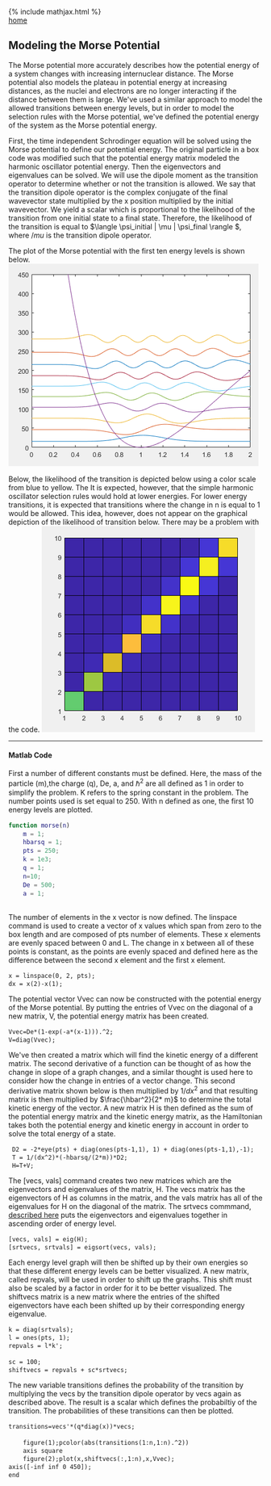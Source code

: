 {% include mathjax.html %}  
[home](/README.md)

## Modeling the Morse Potential  

  
The Morse potential more accurately describes how the potential energy of a system changes with increasing internuclear distance. The Morse potential also models the plateau in potential energy at increasing distances, as the nuclei and electrons are no longer interacting if the distance between them is large. We've used a similar approach to model the allowed transitions between energy levels, but in order to model the selection rules with the Morse potential, we've defined the potential energy of the system as the Morse potential energy. 

First, the time independent Schrodinger equation will be solved using the Morse potential to define our potential energy. The original particle in a box code was modified such that the potential energy matrix modeled the harmonic oscillator potential energy. Then the eigenvectors and eigenvalues can be solved. We will use the dipole moment as the transition operator to determine whether or not the transition is allowed. We say that the transition dipole operator is the complex conjugate of the final wavevector state multiplied by the x position multiplied by the initial wavevector. We yield a scalar which is proportional to the likelihood of the transition from one initial state to a final state. Therefore, the likelihood of the transition is equal to $\langle \psi_initial | \mu | \psi_final \rangle $, where $/mu$ is the transition dipole operator. 

The plot of the Morse potential with the first ten energy levels is shown below. 
![Morse](/morseplot.PNG)

Below, the likelihood of the transition is depicted below using a color scale from blue to yellow. The 
It is expected, however, that the simple harmonic oscillator selection rules would hold at lower energies. For lower energy transitions, it is expected that transitions where the change in n is equal to 1 would be allowed. This idea, however, does not appear on the graphical depiction of the likelihood of transition below. There may be a problem with the code. 
![Morse](/morseprob.PNG)

--------------
#### Matlab Code

First a number of different constants must be defined. Here, the mass of the particle (m),the charge (q), De, a, and ${\hbar^2}$ are all defined as 1 in order to simplify the problem. K refers to the spring constant in the problem. The number points used is set equal to 250. With n defined as one, the first 10 energy levels are plotted. 
```Matlab
function morse(n)
    m = 1;
    hbarsq = 1; 
    pts = 250;
    k = 1e3;
    q = 1;
    n=10;
    De = 500;
    a = 1;
    
```

The number of elements in the x vector is now defined. The linspace command is used to create a vector of x values which span from zero to the box length and are composed of pts number of elements. These x elements are evenly spaced between 0 and L. The change in x between all of these points is constant, as the points are evenly spaced and defined here as the difference between the second x element and the first x element.

```
x = linspace(0, 2, pts);
dx = x(2)-x(1);

```

The potential vector Vvec can now be constructed with the potential energy of the Morse potential. By putting the entries of Vvec on the diagonal of a new matrix, V, the potential energy matrix has been created.


```
Vvec=De*(1-exp(-a*(x-1))).^2;
V=diag(Vvec);
```

We've then created a matrix which will find the kinetic energy of a different matrix. The second derivative of a function can be thought of as how the change in slope of a graph changes, and a similar thought is used here to consider how the change in entries of a vector change. This second derivative matrix shown below is then multiplied by ${1/dx^2}$ and that resulting matrix is then multiplied by $\frac{\hbar^2}{2* m}$ to determine the total kinetic energy of the vector. A new matrix H is then defined as the sum of the potential energy matrix and the kinetic energy matrix, as the Hamiltonian takes both the potential energy and kinetic energy in account in order to solve the total energy of a state.

```
 D2 = -2*eye(pts) + diag(ones(pts-1,1), 1) + diag(ones(pts-1,1),-1);   
 T = 1/(dx^2)*(-hbarsq/(2*m))*D2;
 H=T+V; 
```

The [vecs, vals] command creates two new matrices which are the eigenvectors and eigenvalues of the matrix, H. The vecs matrix has the eigenvectors of H as columns in the matrix, and the vals matrix has all of the eigenvalues for H on the diagonal of the matrix. 
The srtvecs commmand, [described here](/Eigsort.md) puts the eigenvectors and eigenvalues together in ascending order of energy level. 

```
[vecs, vals] = eig(H);
[srtvecs, srtvals] = eigsort(vecs, vals);

```

Each energy level graph will then be shifted up by their own energies so that these different energy levels can be better visualized. A new matrix, called repvals, will be used in order to shift up the graphs. This shift must also be scaled by a factor in order for it to be better visualized. The shiftvecs matrix is a new matrix where the entries of the shifted eigenvectors have each been shifted up by their corresponding energy eigenvalue. 

```
k = diag(srtvals);
l = ones(pts, 1);
repvals = l*k';

sc = 100;
shiftvecs = repvals + sc*srtvecs;
```

The new variable transitions defines the probability of the transition by multiplying the vecs by the transition dipole operator by vecs again as described above. The result is a scalar which defines the probabiltiy of the transition. The probabilities of these transitions can then be plotted. 

```
transitions=vecs'*(q*diag(x))*vecs;

    figure(1);pcolor(abs(transitions(1:n,1:n).^2))
    axis square
    figure(2);plot(x,shiftvecs(:,1:n),x,Vvec); 
axis([-inf inf 0 450]);
end
```


